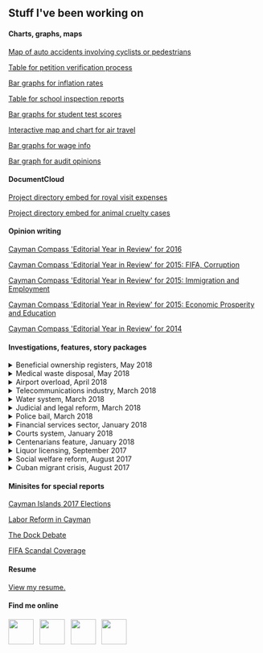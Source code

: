 ## Stuff I've been working on

#### Charts, graphs, maps

[Map of auto accidents involving cyclists or pedestrians](https://www.caymancompass.com/2019/09/11/44-cyclists-injured-on-cayman-roads-in-one-year/)

[Table for petition verification process](https://www.caymancompass.com/2019/09/10/signature-verification-reaches-99/)

[Bar graphs for inflation rates](https://www.caymancompass.com/2019/09/08/rents-rise-nearly-20-within-a-year/)

[Table for school inspection reports](https://www.caymancompass.com/2019/09/03/standards-report-challenges-remain-for-cayman-schools/)

[Bar graphs for student test scores](https://www.caymancompass.com/2019/08/28/student-test-scores-show-more-work-needs-to-be-done/)

[Interactive map and chart for air travel](https://www.caymancompass.com/2019/07/10/new-gateways-drive-tourism-growth/)

[Bar graphs for wage info](https://www.caymancompass.com/2019/06/24/wage-survey-shows-caymanians-earn-more-than-expat-workers/)

[Bar graph for audit opinions](https://www.caymancompass.com/2019/06/13/winspear-gives-clean-audits-to-35-agencies/)

#### DocumentCloud
  
[Project directory embed for royal visit expenses](https://www.caymancompass.com/2019/08/22/royal-visit-cost-cayman-more-than-300000/)

[Project directory embed for animal cruelty cases](https://www.caymancompass.com/2019/08/15/69-animal-cruelty-or-neglect-cases-reported-in-2018/)

#### Opinion writing

[Cayman Compass 'Editorial Year in Review' for 2016](https://www.caymancompass.com/2016/12/28/editorial-year-in-review/)

[Cayman Compass 'Editorial Year in Review' for 2015: FIFA, Corruption](https://www.caymancompass.com/2015/12/31/editorial-year-in-review-fifa-corruption/)

[Cayman Compass 'Editorial Year in Review' for 2015: Immigration and Employment](https://www.caymancompass.com/2015/12/29/editorial-year-in-review-immigration-and-employment/)

[Cayman Compass 'Editorial Year in Review' for 2015: Economic Prosperity and Education](https://www.caymancompass.com/2015/12/30/editorial-year-in-review-economic-prosperity-education/)

[Cayman Compass 'Editorial Year in Review' for 2014](https://www.caymancompass.com/2014/12/30/echoes-of-2014-a-year-of-strong-editorial-opinions-in-the-compass/)

#### Investigations, features, story packages

<details><summary>Beneficial ownership registers, May 2018</summary>
  
  <p>
  
  <a href="https://www.caymancompass.com/2018/05/03/betrayal/">EDITORIAL – Betrayal!</a>
  
  <a href="https://www.caymancompass.com/2018/05/03/international-press-has-little-sympathy-for-dirty-money-tax-havens/">International press has little sympathy for ‘dirty money’ ‘tax havens’</a>
  
  <a href="https://www.caymancompass.com/2018/05/03/how-it-happened-the-uk-house-of-commons-vote/">How it happened: The UK House of Commons vote</a>
  
  <a href="https://www.caymancompass.com/2018/05/02/government-to-challenge-order-in-council/">Government to challenge order in council by UK</a>
  
  <a href="https://www.caymancompass.com/2018/05/02/overseas-territories-accuse-britain-of-modern-colonialism/">Overseas territories accuse Britain of ‘modern colonialism’</a>
  
  <a href="https://www.caymancompass.com/2018/05/01/uk-to-force-cayman-territories-to-make-company-owners-public/">[UK to force Cayman, territories to make company owners public</a>

</p>
</details>

<details><summary>Medical waste disposal, May 2018</summary>
  
  <p>
  
  [EDITORIAL – Brac’s untreated medical waste is a ‘pan-Cayman’ problem](https://www.caymancompass.com/2018/05/09/editorial-bracs-untreated-medical-waste-is-a-pan-cayman-problem/)
  
  [Untreated biomedical waste dumped at Brac landfill](https://www.caymancompass.com/2018/05/07/untreated-biomedical-waste-dumped-at-brac-landfill/)
  
  </p>
  </details>

<details><summary>Airport overload, April 2018</summary>
  
  <p>
  
  [EDITORIAL – Eliminating the Saturday gridlock at Owen Roberts](https://www.caymancompass.com/2018/04/05/editorial-eliminating-the-saturday-gridlock-at-owen-roberts/)
  
  [Dissecting the airport bottleneck](https://www.caymancompass.com/2018/04/05/compass-investigation-dissecting-the-airport-bottleneck/)
  
  </p>
  </details>

<details><summary>Telecommunications industry, March 2018</summary>
  
  <p>
  
  [Cayman communications: From telegrams to broadband](https://www.caymancompass.com/2018/03/22/compass-investigation-cayman-communications-from-telegrams-to-broadband/)
  
  [Subsea cables: Another means of improving internet service](https://www.caymancompass.com/2018/03/22/subsea-cables-another-means-of-improving-internet-service/)
  
  [Where Cayman ranks in internet speed, price](https://www.caymancompass.com/2018/03/22/where-cayman-ranks-in-internet-speed-price/)
  
  </p>
  </details>

<details><summary>Water system, March 2018</summary>
  
  <p>
  
  [Cayman’s water – Where it comes from, where it goes …](https://www.caymancompass.com/2018/03/15/compass-investigation-caymans-water-where-it-comes-from-where-it-goes/)
  
  [Dealing with wastewater](https://www.caymancompass.com/2018/03/15/dealing-with-wastewater/)
  
  </p></details>

<details><summary>Judicial and legal reform, March 2018</summary>
  
  <p>
  
  [For select few, ‘no conviction’](https://www.caymancompass.com/2018/03/08/compass-investigation-for-select-few-no-conviction/)
  
  [When convictions go unrecorded in our courts](https://www.caymancompass.com/2018/03/08/editorial-when-convictions-go-unrecorded-in-our-courts/)
  
  </p></details>

<details><summary>Police bail, March 2018</summary>
  
  <p>
  
  [EDITORIAL – The injustice of open-ended police bail](https://www.caymancompass.com/2018/03/01/editorial-the-injustice-of-open-ended-police-bail/)
  
  [99 suspects on police bail without charges](https://www.caymancompass.com/2018/03/01/compass-investigative-report-99-suspects-on-police-bail-without-charges/)
  
  [Unlimited police bail could face legal challenge](https://www.caymancompass.com/2018/03/01/unlimited-police-bail-could-face-legal-challenge/)
  
  </p></details>

<details><summary>Financial services sector, January 2018</summary>
  
  <p>
  
  [EDITORIAL – Paying homage to Cayman’s essential ‘invisible’ giant](https://www.caymancompass.com/2018/01/25/editorial-paying-homage-to-caymans-essential-invisible-giant/)
  
  [Financial services industry: Cayman’s ‘invisible’ giant](https://www.caymancompass.com/2018/01/25/financial-services-industry-caymans-invisible-giant/)
  
  </p></details>

<details><summary>Courts system, January 2018</summary>
  
  <p>
  
  [EDITORIAL: Support the court — Build the building](https://www.caymancompass.com/2018/01/18/editorial-support-the-court-build-the-building/)
  
  [Jury duty: When the court calls](https://www.caymancompass.com/2018/01/18/jury-duty-when-the-court-calls/)
  
  [Juror pay and employer obligations](https://www.caymancompass.com/2018/01/18/juror-pay-and-employer-obligations/)
  
  </p></details>

<details><summary>Centenarians feature, January 2018</summary>
  
  <p>
  
  [EDITORIAL – An overflowing cakeful of candles to our Cayman centenarians](https://www.caymancompass.com/2018/01/11/editorial-an-overflowing-cakeful-of-candles-to-our-cayman-centenarians/)
  
  [Celebrating Cayman’s centenarians](https://www.caymancompass.com/2018/01/11/celebrating-caymans-centenarians/)
  
  [Seniors, centenarians and ‘supercentenarians’](https://www.caymancompass.com/2018/01/11/seniors-centenarians-and-supercentenarians/)
  
  </p></details>

<details><summary>Liquor licensing, September 2017</summary>
  
  <p>
  
  [EDITORIAL – Liquor Board must resign en masse](https://www.caymancompass.com/2017/09/28/editorial-liquor-board-must-resign-en-masse/)
  
  [Audit: Liquor Board reversed decision, altered minutes](https://www.caymancompass.com/2017/09/28/audit-liquor-board-reversed-decision-altered-minutes/)
  
  </p></details>

<details><summary>Social welfare reform, August 2017</summary>
  
  <p>
  
  [EDITORIAL – A ‘needs assessment’ of our welfare services](https://www.caymancompass.com/2017/08/31/editorial-a-needs-assessment-of-our-welfare-services/)
  
  [Seeking shelter: Life below the poverty line](https://www.caymancompass.com/2017/08/31/seeking-shelter-life-below-the-poverty-line/)
  
  [Social welfare quagmire: A decade of inefficiencies & rising costs](https://www.caymancompass.com/2017/08/31/social-welfare-quagmire-decade-of-inefficiencies-rising-costs/)
  
  [Veterans ask: Who’s receiving ‘veterans’ payments?](https://www.caymancompass.com/2017/08/31/veterans-ask-whos-receiving-veterans-payments/)
  
  [Social services: Echoes from 43 years ago](https://www.caymancompass.com/2017/08/31/social-services-echoes-from-43-years-ago/)
  
  </p></details>

<details><summary>Cuban migrant crisis, August 2017</summary>
  
  <p>
  
  [EDITORIAL – Cuban migration: Cayman’s conundrum](https://www.caymancompass.com/2017/08/27/editorial-cuban-migration-caymans-conundrum/)
  
  [Cuba to Cayman: One migrant’s saga](https://www.caymancompass.com/2017/08/24/cuba-to-cayman-one-migrants-saga/)
  
  </p></details>

#### Minisites for special reports

[Cayman Islands 2017 Elections](https://www.caymancompass.com/elections-2017/)

[Labor Reform in Cayman](http://www.compassdatadesk.com/special-report-labor-reform-cayman/)

[The Dock Debate](http://www.compassdatadesk.com/the-dock-debate/)

[FIFA Scandal Coverage](http://www.compassdatadesk.com/fifa-coverage-cayman-compass/)

#### Resume
[View my resume.](https://docs.google.com/document/d/1E4Ml1afuDkbE7NUZolfD6Dta_XTpJyKPCNjYQqrLs7A/edit?usp=sharing)

#### Find me online

[<img src="https://patrickbrendel.github.io/resources/compass-logo.jpg" width="50" target="_blank">](https://www.caymancompass.com/newsroom-staff/patrick-brendel/) &nbsp; [<img src="https://patrickbrendel.github.io/resources/github-icon.svg" width="50" target="_blank">](https://www.github.com/patrickbrendel) &nbsp; [<img src="https://patrickbrendel.github.io/resources/linkedin.svg" width="50" target="_blank">](https://www.linkedin.com/in/patrick-brendel-06b8713b) &nbsp; [<img src="https://patrickbrendel.github.io/resources/twitter.svg" width="50" target="_blank">](https://www.twitter.com/pbrendel)

<!---
Disclosure: Github, LinkedIn and Twitter logos downloaded from www.svgporn.com 
-->


